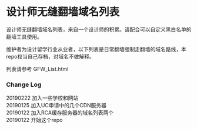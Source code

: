 # 设计师无缝翻墙域名列表

设计师无缝翻墙域名列表，来自一个设计师的积累。请配合可以自定义黑白名单的翻墙工具使用。  

维护者为设计留学行业从业者，以下列表是日常翻墙强制走翻墙的域名路线，本repo权当自己存档，对域名不做解释。


列表请参考 GFW_List.html

### Change Log

20190222 加入一些学校和网站  
20190125 加入UC申请中的几个CDN服务器  
20190122 加入RCA缓存服务器的域名列表两个  
20190122 开始这个repo
